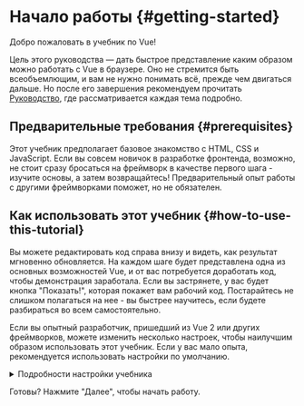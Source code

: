 # Начало работы {#getting-started}

Добро пожаловать в учебник по Vue!

Цель этого руководства — дать быстрое представление каким образом можно работать с Vue в браузере. Оно не стремится быть всеобъемлющим, и вам не нужно понимать всё, прежде чем двигаться дальше. Но после его завершения рекомендуем прочитать <a target="_blank" href="/guide/introduction.html">Руководство</a>, где рассматривается каждая тема подробно.

## Предварительные требования {#prerequisites}

Этот учебник предполагает базовое знакомство с HTML, CSS и JavaScript. Если вы совсем новичок в разработке фронтенда, возможно, не стоит сразу бросаться на фреймворк в качестве первого шага - изучите основы, а затем возвращайтесь! Предварительный опыт работы с другими фреймворками поможет, но не обязателен.

## Как использовать этот учебник {#how-to-use-this-tutorial}

Вы можете редактировать код справа внизу и видеть, как результат мгновенно обновляется. На каждом шаге будет представлена одна из основных возможностей Vue, и от вас потребуется доработать код, чтобы демонстрация заработала. Если вы застрянете, у вас будет кнопка "Показать!", которая покажет вам рабочий код. Постарайтесь не слишком полагаться на нее - вы быстрее научитесь, если будете разбираться во всем самостоятельно.

Если вы опытный разработчик, пришедший из Vue 2 или других фреймворков, можете изменить несколько настроек, чтобы наилучшим образом использовать этот учебник. Если у вас мало опыта, рекомендуется использовать настройки по умолчанию.

<details>
<summary>Подробности настройки учебника</summary>

- Vue предлагает два стиля API: Options API и Composition API. Справочник API разработан для работы с любым - вы можете выбрать предпочитаемый стиль, используя переключатели **Предпочитаемый стиль API** вверху. <a target="_blank" href="/guide/introduction#api-styles">Узнайте больше о стилях API</a>.

- Вы также можете переключаться между SFC-режимом и HTML-режимом. В первом будут показаны примеры кода в формате <a target="_blank" href="/guide/introduction#single-file-components">Однофайловые компоненты</a> (SFC), который используется большинством разработчиков при использовании Vue на этапе сборки. HTML-режим показывает использование без этапа сборки.

<div class="html">

:::tip
Если вы хотите использовать HTML-режим без этапа сборки внутри ваших приложений, убедитесь, что вы также поменяли импорты

```js
import { ... } from 'vue/dist/vue.esm-bundler.js'
```

внутри ваших скриптов, или настройте ваш сборщик так, чтобы он мог обработать `vue`. Небольшой конфиг для [Vite](https://vitejs.dev/):

```js
// vite.config.js
export default {
  resolve: {
    alias: {
      vue: 'vue/dist/vue.esm-bundler.js'
    }
  }
}
```

Посмотрите соответствующий [раздел в руководстве по инструментарию](/guide/scaling-up/tooling.html#note-on-in-browser-template-compilation) для большей информации.
:::

</div>

</details>

Готовы? Нажмите "Далее", чтобы начать работу.
